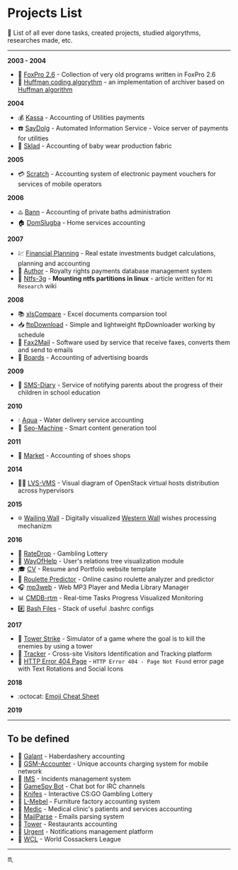 # Projects List #

:floppy_disk: List of all ever done tasks, created projects, studied algorythms, researches made, etc.

---

**2003 - 2004**

- :fox_face: [FoxPro 2.6](projects/foxpro26/) - Collection of very old programs written in FoxPro 2.6
- :small_orange_diamond: [Huffman coding algorythm](projects/huffman/) - an implementation of archiver based on [Huffman algorithm](https://en.wikipedia.org/wiki/Huffman_coding)

**2004**

- :moneybag: [Kassa](projects/kassa/) - Accounting of Utilities payments
- :phone: [SayDolg](projects/saydolg/) - Automated Information Service - Voice server of payments for utilities
- :small_orange_diamond: [Sklad](projects/sklad/) - Accounting of baby wear production fabric

**2005**

- :credit_card: [Scratch](projects/scratch/) - Accounting system of electronic payment vouchers for services of mobile operators

**2006**

- :hotsprings: [Bann](projects/bann/) - Accounting of private baths administration
- :house: [DomSlugba](projects/domslugba/) - Home services accounting

**2007**

- :chart: [Financial Planning](projects/fp/) - Real estate investments budget calculations, planning and accounting
- :small_orange_diamond: [Author](projects/author/) - Royalty rights payments database management system
- :small_orange_diamond: [Ntfs-3g](http://research.m1stereo.tv/wiki/index.php/Ntfs-3g) - **Mounting ntfs partitions in linux** - article written for `M1 Research` wiki

**2008**

- :books: [xlsCompare](projects/xlscompare/) - Excel documents comparsion tool
- :inbox_tray: [ftpDownload](projects/ftpdownload/) - Simple and lightweight ftpDownloader working by schedule
- :fax: [Fax2Mail](projects/fax2mail/) - Software used by service that receive faxes, converts them and send to emails
- :bookmark_tabs: [Boards](projects/boards/) - Accounting of advertising boards

**2009**

- :orange_book: [SMS-Diary](projects/sms-diary/) - Service of notifying parents about the progress of their children in school education

**2010**

- :droplet: [Aqua](projects/aqua/) - Water delivery service accounting
- :small_orange_diamond: [Seo-Machine](projects/seo-machine/) - Smart content generation tool

**2011**

- :shoe: [Market](projects/market/) - Accounting of shoes shops

**2014**

- :mechanic: [LVS-VMS](https://github.com/tbaltrushaitis/lvs-vms) - Visual diagram of OpenStack virtual hosts distribution across hypervisors

**2015**

- :six_pointed_star: [Wailing Wall](projects/wailing-wall/) - Digitally visualized [Western Wall](https://en.wikipedia.org/wiki/Western_Wall) wishes processing mechanizm

**2016**

- :small_orange_diamond: [RateDrop](projects/ratedrop/) - Gambling Lottery
- :small_orange_diamond: [WayOfHelp](projects/wayofhelp/) - User's relations tree visualization module
- :mortar_board: [CV](https://github.com/tbaltrushaitis/cv) - Resume and Portfolio website template
- :game_die: [Roulette Predictor](projects/roulette-predictor/) - Online casino roulette analyzer and predictor
- :headphones: [mp3web](https://github.com/tbaltrushaitis/mp3web) - Web MP3 Player and Media Library Manager
- :bar_chart: [CMDB-rtm](https://github.com/tbaltrushaitis/cmdb-rtm) - Real-time Tasks Progress Visualized Monitoring
- :hash: [Bash Files](https://github.com/tbaltrushaitis/bash-files) - Stack of useful .bashrc configs

**2017**

- :tokyo_tower: [Tower Strike](https://github.com/tbaltrushaitis/tower-strike) - Simulator of a game where the goal is to kill the enemies by using a tower
- :small_orange_diamond: [Tracker](projects/visitors-tracker/) - Cross-site Visitors Identification and Tracking platform
- :mushroom: [HTTP Error 404 Page](https://github.com/tbaltrushaitis/animated-error-404-page) - `HTTP Error 404 - Page Not Found` error page with Text Rotations and Social Icons

**2018**

- :octocat: [Emoji Cheat Sheet](https://github.com/tbaltrushaitis/git-emoji-cheat-sheet)

**2019**

---

## To be defined ##

- :barber: [Galant](projects/galant/) - Haberdashery accounting
- :small_blue_diamond: [GSM-Accounter](projects/gsm-accounter/) - Unique accounts charging system for mobile network
- :small_blue_diamond: [IMS](projects/ims/) - Incidents management system
- :small_blue_diamond: [GameSpy Bot](projects/gsbot/) - Chat bot for IRC channels
- :knife: [Knifes](projects/knifes/) - Interactive CS:GO Gambling Lottery
- :small_blue_diamond: [L-Mebel](projects/l-mebel/) - Furniture factory accounting system
- :small_blue_diamond: [Medic](projects/medic/) - Medical clinic's patients and services accounting
- :small_blue_diamond: [MailParse](projects/mailparse/) - Emails parsing system
- :small_blue_diamond: [Tower](projects/tower/) - Restaurants accounting
- :small_blue_diamond: [Urgent](projects/urgent/) - Notifications management platform
- :small_blue_diamond: [WCL](projects/wcl/) - World Cossackers League


---

:scorpius:
